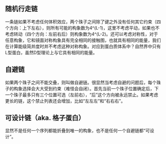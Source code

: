 ## 随机行走链

一条链如果不考虑任何体积效应，两个珠子之间除了键之外没有任何其它约束（四个方向：上下左右），则所有可能的构象数为4^(L-1)，这里不考虑平动，如果也不考虑转动（四个方向：左前右后）则构象数为4^(L-2)。还可以考虑对称性，对于任意构象，它和镜面对称构象具有完全相同的接触图，也就具有相同的能量，我们在计算能级简并度时并不考虑这种对称构象。对应到蛋白质体系中？自然界中只有L型蛋白，虽然D型理论上与它具有相同的能量。



## 自避链

如果两个珠子之间不能交叠，则叫做自避链。很显然当考虑自避的问题后，每个珠子的构象选择会大大受到约束（难怪会自闭）。首先当前一个珠子位置确定后，下一个珠子最多只有三个位置可选（左前右），“后”这个方向被永远禁止。如果考虑更长的链，这个禁止列表还会增加，比如“左左左”和“右右右”。



## 可设计链（aka. 格子蛋白）

显然不是任何一个序列都能折叠到唯一的构象，也不是任何一个自避链都“可设计”。
